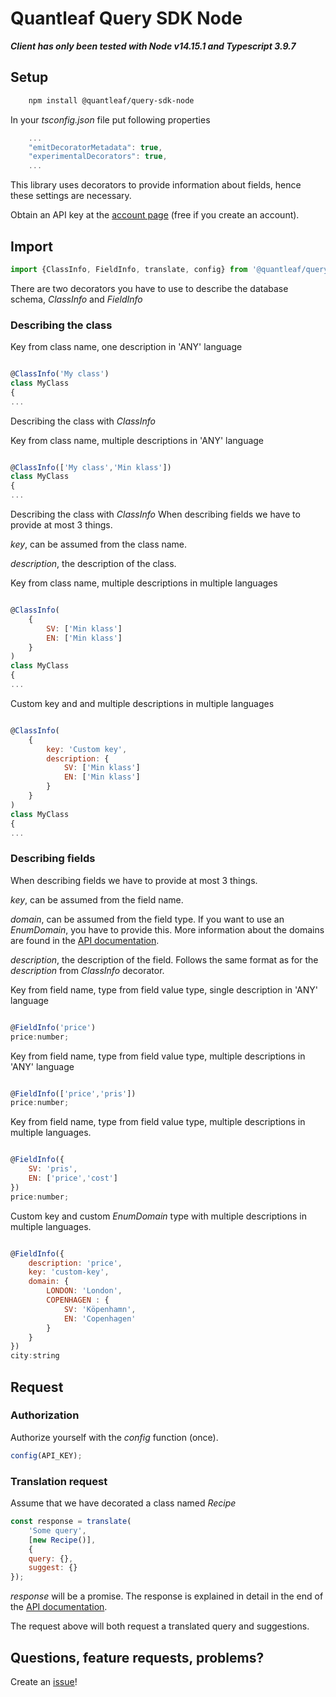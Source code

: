 # Quantleaf Query SDK Node
***Client has only been tested with Node v14.15.1 and Typescript 3.9.7***


## Setup

```bash
    npm install @quantleaf/query-sdk-node
```

In your *tsconfig.json* file put following properties
```javascript
    ...
    "emitDecoratorMetadata": true,
    "experimentalDecorators": true,
    ...
```
This library uses decorators to provide information about fields, hence these settings are necessary.

Obtain an API key at the [account page](https://account.quantleaf.com) (free if you create an account).



## Import 
```javascript 
import {ClassInfo, FieldInfo, translate, config} from '@quantleaf/query-sdk-node';

```
There are two decorators you have to use to describe the database schema, *ClassInfo* and *FieldInfo*

### Describing the class

Key from class name, one description in 'ANY' language
```javascript

@ClassInfo('My class') 
class MyClass 
{
...

```


Describing the class with *ClassInfo*

Key from class name, multiple descriptions in 'ANY' language
```javascript

@ClassInfo(['My class','Min klass']) 
class MyClass 
{
...

```

Describing the class with *ClassInfo*
When describing fields we have to provide at most 3 things. 

*key*, can be assumed from the class name.

*description*, the description of the class.


Key from class name, multiple descriptions in multiple languages
```javascript

@ClassInfo(
    {
        SV: ['Min klass']
        EN: ['Min klass']
    }
) 
class MyClass 
{
...
```` 

Custom key and and multiple descriptions in multiple languages
```javascript

@ClassInfo(
    {
        key: 'Custom key',
        description: {
            SV: ['Min klass']
            EN: ['Min klass']
        }
    }
) 
class MyClass 
{
...

```

### Describing fields
When describing fields we have to provide at most 3 things. 

*key*, can be assumed from the field name.

*domain*, can be assumed from the field type. If you want to use an *EnumDomain*, you have to provide this. More information about the domains are found in the [API documentation](https://github.com/quantleaf/query/blob/master/API.md).

*description*, the description of the field. Follows the same format as for the *description* from *ClassInfo* decorator.

Key from field name, type from field value type, single description in 'ANY' language
```javascript

@FieldInfo('price')
price:number;

```
Key from field name, type from field value type, multiple descriptions in 'ANY' language
```javascript

@FieldInfo(['price','pris'])
price:number;

```
Key from field name, type from field value type, multiple descriptions in multiple languages. 
```javascript

@FieldInfo({
    SV: 'pris',
    EN: ['price','cost']
})
price:number;

```

Custom key and custom *EnumDomain* type with multiple descriptions in multiple languages. 

```javascript

@FieldInfo({
    description: 'price',
    key: 'custom-key',
    domain: {
        LONDON: 'London',
        COPENHAGEN : {
            SV: 'Köpenhamn',
            EN: 'Copenhagen'
        }
    }
})
city:string

```

## Request
### Authorization
Authorize yourself with the *config* function (once).
```javascript
config(API_KEY);
```

### Translation request

Assume that we have decorated a class named *Recipe*

```javascript
const response = translate(
    'Some query',
    [new Recipe()],
    {
    query: {},
    suggest: {}
});

```

*response* will be a promise. The response is explained in detail in the end of the [API documentation](https://github.com/quantleaf/query/blob/master/API.md).

The request above will both request a translated query and suggestions. 


## Questions, feature requests, problems? 
Create an [issue](https://github.com/quantleaf/query-sdk-node/issues)!



